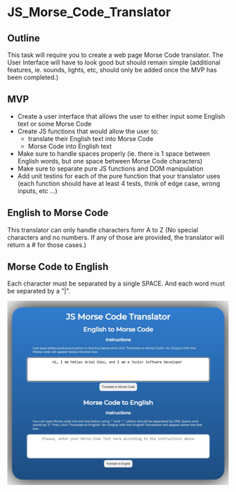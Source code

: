 # JS_Morse_Code_Translator

## Outline

This task will require you to create a web page Morse Code translator.
The User Interface will have to look good but should remain simple (additional features, ie. sounds, lights, etc, should only be added once the MVP has been completed.)

## MVP

-   Create a user interface that allows the user to either input some English text or some Morse Code
-   Create JS functions that would allow the user to:
    -   translate their English text into Morse Code
    -   Morse Code into English text
-   Make sure to handle spaces properly (ie. there is 1 space between English words, but one space between Morse Code characters)
-   Make sure to separate pure JS functions and DOM manipulation
-   Add unit testins for each of the pure function that your translator uses (each function should have at least 4 tests, think of edge case, wrong inputs, etc ...)

## English to Morse Code

This translator can only handle characters fomr A to Z (No special characters and no numbers. If any of those are provided, the translator will return a # for those cases.)

## Morse Code to English

Each character must be separated by a single SPACE. And each word must be separated by a "|".

![Screenshot](./js_morse_code_translator_1.jpg)
